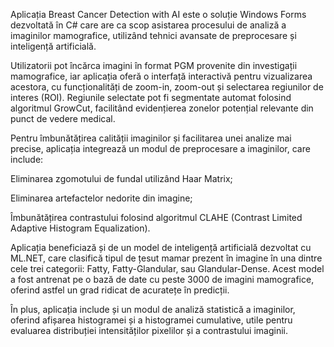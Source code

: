 Aplicația Breast Cancer Detection with AI este o soluție Windows Forms dezvoltată în C# care are ca scop asistarea procesului de analiză a imaginilor mamografice, utilizând tehnici avansate de preprocesare și inteligență artificială.

Utilizatorii pot încărca imagini în format PGM provenite din investigații mamografice, iar aplicația oferă o interfață interactivă pentru vizualizarea acestora, cu funcționalități de zoom-in, zoom-out și selectarea regiunilor de interes (ROI). Regiunile selectate pot fi segmentate automat folosind algoritmul GrowCut, facilitând evidențierea zonelor potențial relevante din punct de vedere medical.

Pentru îmbunătățirea calității imaginilor și facilitarea unei analize mai precise, aplicația integrează un modul de preprocesare a imaginilor, care include:

Eliminarea zgomotului de fundal utilizând Haar Matrix;

Eliminarea artefactelor nedorite din imagine;

Îmbunătățirea contrastului folosind algoritmul CLAHE (Contrast Limited Adaptive Histogram Equalization).

Aplicația beneficiază și de un model de inteligență artificială dezvoltat cu ML.NET, care clasifică tipul de țesut mamar prezent în imagine în una dintre cele trei categorii: Fatty, Fatty-Glandular, sau Glandular-Dense. Acest model a fost antrenat pe o bază de date cu peste 3000 de imagini mamografice, oferind astfel un grad ridicat de acuratețe în predicții.

În plus, aplicația include și un modul de analiză statistică a imaginilor, oferind afișarea histogramei și a histogramei cumulative, utile pentru evaluarea distribuției intensităților pixelilor și a contrastului imaginii.
